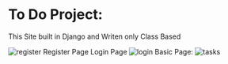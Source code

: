 # To Do Project:
This Site built in Django  and Writen only Class Based 

![register](https://user-images.githubusercontent.com/115880391/209738446-8ae3f307-3313-4923-9266-59230b290fd0.png)
Register Page
Login Page
![login](https://user-images.githubusercontent.com/115880391/209738288-cfddca7a-4278-4529-8032-a66830b1af5c.png)
Basic Page:
![tasks](https://user-images.githubusercontent.com/115880391/209738301-b02924be-ba92-4aff-a52d-cea17ba98a21.png)
